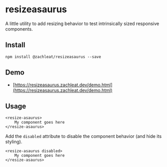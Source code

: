 # resizeasaurus

A little utility to add resizing behavior to test intrinsically sized responsive components.

## Install

```
npm install @zachleat/resizeasaurus --save
```

## Demo

* [https://resizeasaurus.zachleat.dev/demo.html](https://resizeasaurus.zachleat.dev/demo.html)

## Usage

```
<resize-asaurus>
	My component goes here
</resize-asaurus>
```

Add the `disabled` attribute to disable the component behavior (and hide its styling).

```
<resize-asaurus disabled>
	My component goes here
</resize-asaurus>
```
